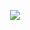 <p align='center'>
    <img src="https://capsule-render.vercel.app/api?type=venom&text=一切唯心造&color=0:492E87,50:37B5B6,100:F2F597&animation=fadeIn&height=200"/>
</p>
